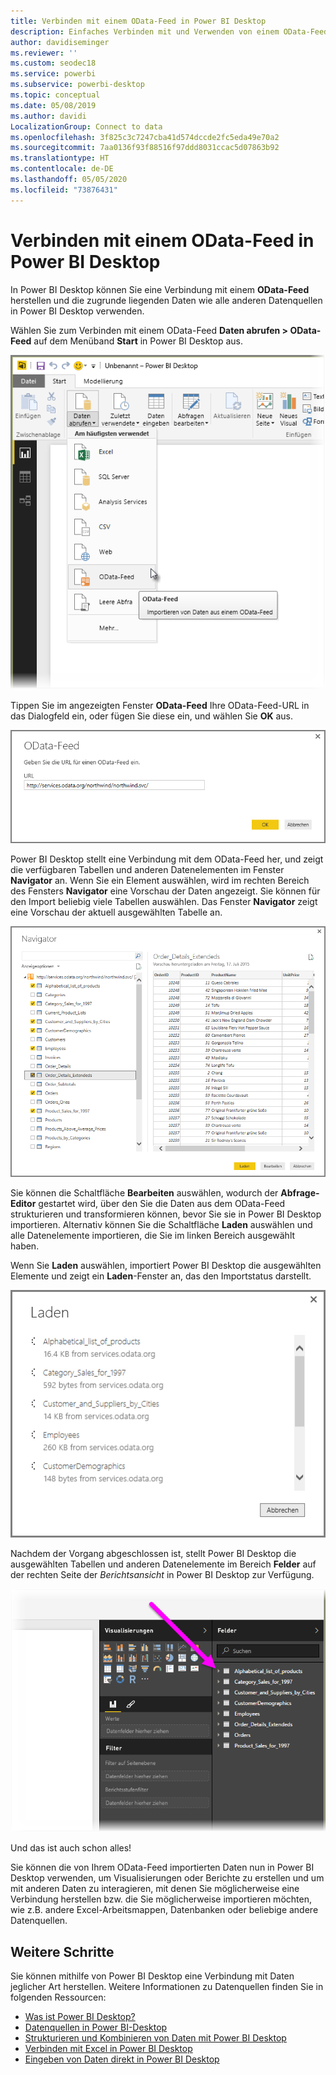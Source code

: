 ```yaml
---
title: Verbinden mit einem OData-Feed in Power BI Desktop
description: Einfaches Verbinden mit und Verwenden von einem OData-Feed in Power BI Desktop
author: davidiseminger
ms.reviewer: ''
ms.custom: seodec18
ms.service: powerbi
ms.subservice: powerbi-desktop
ms.topic: conceptual
ms.date: 05/08/2019
ms.author: davidi
LocalizationGroup: Connect to data
ms.openlocfilehash: 3f825c3c7247cba41d574dccde2fc5eda49e70a2
ms.sourcegitcommit: 7aa0136f93f88516f97ddd8031ccac5d07863b92
ms.translationtype: HT
ms.contentlocale: de-DE
ms.lasthandoff: 05/05/2020
ms.locfileid: "73876431"
---
```

# <a name="connect-to-odata-feeds-in-power-bi-desktop"></a>Verbinden mit einem OData-Feed in Power BI Desktop
In Power BI Desktop können Sie eine Verbindung mit einem **OData-Feed** herstellen und die zugrunde liegenden Daten wie alle anderen Datenquellen in Power BI Desktop verwenden.

Wählen Sie zum Verbinden mit einem OData-Feed **Daten abrufen > OData-Feed** auf dem Menüband **Start** in Power BI Desktop aus.

![](media/desktop-connect-odata/connect-to-odata_1.png)

Tippen Sie im angezeigten Fenster **OData-Feed** Ihre OData-Feed-URL in das Dialogfeld ein, oder fügen Sie diese ein, und wählen Sie **OK** aus.

![](media/desktop-connect-odata/connect-to-odata_2.png)

Power BI Desktop stellt eine Verbindung mit dem OData-Feed her, und zeigt die verfügbaren Tabellen und anderen Datenelementen im Fenster **Navigator** an. Wenn Sie ein Element auswählen, wird im rechten Bereich des Fensters **Navigator** eine Vorschau der Daten angezeigt. Sie können für den Import beliebig viele Tabellen auswählen. Das Fenster **Navigator** zeigt eine Vorschau der aktuell ausgewählten Tabelle an.

![](media/desktop-connect-odata/connect-to-odata_3.png)

Sie können die Schaltfläche **Bearbeiten** auswählen, wodurch der **Abfrage-Editor** gestartet wird, über den Sie die Daten aus dem OData-Feed strukturieren und transformieren können, bevor Sie sie in Power BI Desktop importieren. Alternativ können Sie die Schaltfläche **Laden** auswählen und alle Datenelemente importieren, die Sie im linken Bereich ausgewählt haben.

Wenn Sie **Laden** auswählen, importiert Power BI Desktop die ausgewählten Elemente und zeigt ein **Laden**-Fenster an, das den Importstatus darstellt.

![](media/desktop-connect-odata/connect-to-odata_4.png)

Nachdem der Vorgang abgeschlossen ist, stellt Power BI Desktop die ausgewählten Tabellen und anderen Datenelemente im Bereich **Felder** auf der rechten Seite der *Berichtsansicht* in Power BI Desktop zur Verfügung.

![](media/desktop-connect-odata/connect-to-odata_5.png)

Und das ist auch schon alles!

Sie können die von Ihrem OData-Feed importierten Daten nun in Power BI Desktop verwenden, um Visualisierungen oder Berichte zu erstellen und um mit anderen Daten zu interagieren, mit denen Sie möglicherweise eine Verbindung herstellen bzw. die Sie möglicherweise importieren möchten, wie z.B. andere Excel-Arbeitsmappen, Datenbanken oder beliebige andere Datenquellen.

## <a name="next-steps"></a>Weitere Schritte
Sie können mithilfe von Power BI Desktop eine Verbindung mit Daten jeglicher Art herstellen. Weitere Informationen zu Datenquellen finden Sie in folgenden Ressourcen:

* [Was ist Power BI Desktop?](desktop-what-is-desktop.md)
* [Datenquellen in Power BI-Desktop](desktop-data-sources.md)
* [Strukturieren und Kombinieren von Daten mit Power BI Desktop](desktop-shape-and-combine-data.md)
* [Verbinden mit Excel in Power BI Desktop](desktop-connect-excel.md)   
* [Eingeben von Daten direkt in Power BI Desktop](desktop-enter-data-directly-into-desktop.md)   

